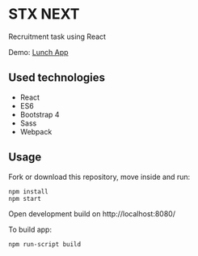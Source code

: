 # STX NEXT
Recruitment task using React

Demo: 
[Lunch App](https://husamoa.github.io/stxnext/)

## Used technologies
- React
- ES6
- Bootstrap 4
- Sass
- Webpack

## Usage
Fork or download this repository, move inside and run:

```
npm install
npm start
```
Open development build on http://localhost:8080/

To build app:

```
npm run-script build
```
